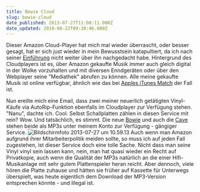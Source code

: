 ```yaml
---
title: Bowie Cloud
slug: bowie-cloud
date_published: 2013-07-27T11:08:11.000Z
date_updated: 2018-08-22T09:38:46.000Z
---
```


Dieser Amazon Cloud-Player hat mich mal wieder überrascht, oder besser gesagt, hat er sich just wieder in mein Bewusstsein katapultiert, da ich nach seiner [Einführung](__GHOST_URL__/neuer-cloud-music-dienst-amazon-autorip/) nicht weiter über ihn nachgedacht habe. Hintergrund des Cloudplayers ist es, über Amazon gekaufte Musik immer auch gleich digital in der Wolke vorzuhalten und mit diversen Enndgeräten oder über den Webplayer seine "Mediathek" abrufen zu können. Alle meine gekaufte Musik ist online verfügbar, ähnlich wie das bei [Apples iTunes Match](__GHOST_URL__/itunes-match-das-wichtigste-zusammengefasst/) der Fall ist.

Nun ereilte mich eine Email, dass zwei meiner neuerlich getätigten Vinyl-Käufe via AutoRip-Funktion ebenfalls im Cloudplayer zur Verfügung stehen. "Nanu", dachte ich. Cool. Selbst Schallplatten zählen in diesen Service mit rein? Wow. Und tatsächlich, es stimmt. Die neue [Bowie](http://zurueckzumbeton.com/2013/04/02/the-nex-day-endlich-auch-fur-mich) und auch die [Cave](http://zurueckzumbeton.com/2013/04/04/push-the-sky-away) stehen beide als MP3s unter meinem Konto zur Verfügung - gängiger Service.
![Bildschirmfoto 2013-07-27 um 10.59.13](//thafaker.de/wp-content/uploads/2013/07/Bildschirmfoto-2013-07-27-um-10.59.13.png)
Auch wenn man Amazon aufgrund ihrer Mitarbeiterpolitik meiden sollte, so muss ich auf jeden Fall zugestehen, ist dieser Service doch eine tolle Sache. Nicht dass man seine Vinyl vinyl sein lassen kann, nein, man hat quasi wieder ein Recht auf Privatkopie, auch wenn die Qualität der MP3s natürlich an die einer Hifi-Musikanlage mit sehr gutem Plattenspieler heran reicht. Aber dennoch, viele hören die Platte zuhause und hätten sie früher auf Kassette für Unterwegs überspielt, was heute eigentlich dem Download der MP3-Version entsprechen könnte - und illegal ist.
